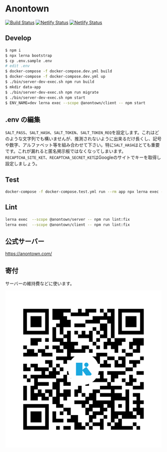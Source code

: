 # Anontown

[![Build Status](https://travis-ci.org/anontown/anontown.svg?branch=develop)](https://travis-ci.org/anontown/anontown)
[![Netlify Status](https://api.netlify.com/api/v1/badges/a8646346-64ec-4f9e-a2c3-ca6c97000fab/deploy-status)](https://app.netlify.com/sites/anontown/deploys)
[![Netlify Status](https://api.netlify.com/api/v1/badges/5114ddeb-bf24-40e2-bb0c-c55b2fa23a3d/deploy-status)](https://app.netlify.com/sites/document/deploys)

## Develop

```sh
$ npm i
$ npx lerna bootstrap
$ cp .env.sample .env
# edit .env
$ docker-compose -f docker-compose.dev.yml build
$ docker-compose -f docker-compose.dev.yml up
$ ./bin/server-dev-exec.sh npm run build
$ mkdir data-app
$ ./bin/server-dev-exec.sh npm run migrate
$ ./bin/server-dev-exec.sh npm start
$ ENV_NAME=dev lerna exec --scope @anontown/client -- npm start
```

## .env の編集

`SALT_PASS`、`SALT_HASH`、`SALT_TOKEN`、`SALT_TOKEN_REQ`を設定します。これはどのような文字列でも構いませんが、推測されないように出来るだけ長くし、記号や数字、アルファベット等を組み合わせて下さい。特に`SALT_HASH`はとても重要です。これが漏れると匿名掲示板ではなくなってしまいます。  
`RECAPTCHA_SITE_KET`、`RECAPTCHA_SECRET_KET`はGoogleのサイトでキーを取得し設定しましょう。

## Test

```sh
docker-compose -f docker-compose.test.yml run --rm app npx lerna exec --scope @anontown/server -- npm run test:io
```

## Lint

```sh
lerna exec  --scope @anontown/server -- npm run lint:fix
lerna exec  --scope @anontown/client -- npm run lint:fix
```

## 公式サーバー

https://anontown.com/

## 寄付

サーバーの維持費などに使います。

![](kyash.png)
